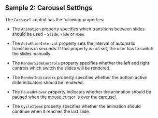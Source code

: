 ## Sample 2: Carousel Settings

The `Carousel` control has the following properties:

* The `Animation` property specifies which transitions between slides should be used - `Slide`, `Fade` or `None`.

* The `AutoSlideInterval` property sets the interval of automatic transitions in seconds. If this property is not set, the user has to switch the slides manually.

* The `RenderSideControls` property specifies whether the left and right controls which switch the slides will be rendered.

* The `RenderIndicators` property specifies whether the bottom active slide indicators should be rendered.

* The `PauseOnHover` property indicates whether the animation should be paused when the mouse cursor is over the carousel.

* The `CycleItems` property specifies whether the animation should continue when it reaches the last slide.
